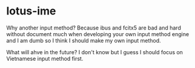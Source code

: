 # lotus-ime

Why another input method? Because ibus and fcitx5 are bad and hard without document much when developing your own input method engine and I am dumb so I think I should make my own input method.

What will ahve in the future? I don't know but I guess I should focus on Vietnamese input method first.
